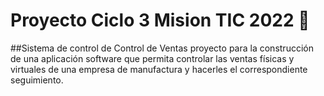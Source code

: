 # Proyecto Ciclo 3 Mision TIC 2022 🚀

##Sistema de control de Control de Ventas
proyecto para la construcción de una aplicación software que permita controlar las ventas físicas y virtuales de una empresa de manufactura y hacerles el correspondiente seguimiento.
